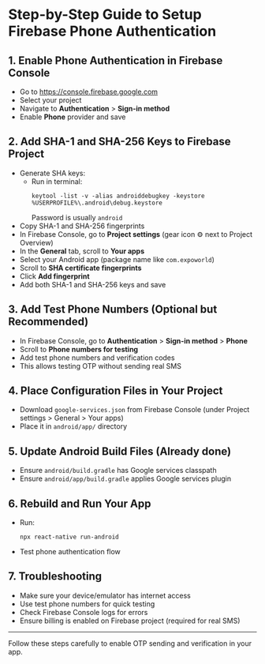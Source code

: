 # Step-by-Step Guide to Setup Firebase Phone Authentication

## 1. Enable Phone Authentication in Firebase Console
- Go to https://console.firebase.google.com
- Select your project
- Navigate to **Authentication** > **Sign-in method**
- Enable **Phone** provider and save

## 2. Add SHA-1 and SHA-256 Keys to Firebase Project
- Generate SHA keys:
  - Run in terminal:
    ```
    keytool -list -v -alias androiddebugkey -keystore %USERPROFILE%\.android\debug.keystore
    ```
    Password is usually `android`
- Copy SHA-1 and SHA-256 fingerprints
- In Firebase Console, go to **Project settings** (gear icon ⚙️ next to Project Overview)
- In the **General** tab, scroll to **Your apps**
- Select your Android app (package name like `com.expoworld`)
- Scroll to **SHA certificate fingerprints**
- Click **Add fingerprint**
- Add both SHA-1 and SHA-256 keys and save

## 3. Add Test Phone Numbers (Optional but Recommended)
- In Firebase Console, go to **Authentication** > **Sign-in method** > **Phone**
- Scroll to **Phone numbers for testing**
- Add test phone numbers and verification codes
- This allows testing OTP without sending real SMS

## 4. Place Configuration Files in Your Project
- Download `google-services.json` from Firebase Console (under Project settings > General > Your apps)
- Place it in `android/app/` directory

## 5. Update Android Build Files (Already done)
- Ensure `android/build.gradle` has Google services classpath
- Ensure `android/app/build.gradle` applies Google services plugin

## 6. Rebuild and Run Your App
- Run:
  ```
  npx react-native run-android
  ```
- Test phone authentication flow

## 7. Troubleshooting
- Make sure your device/emulator has internet access
- Use test phone numbers for quick testing
- Check Firebase Console logs for errors
- Ensure billing is enabled on Firebase project (required for real SMS)

---

Follow these steps carefully to enable OTP sending and verification in your app.
